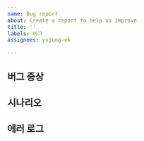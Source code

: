 ```yaml
---
name: Bug report
about: Create a report to help us improve
title: ''
labels: 버그
assignees: yujung-ok

---
```


## 버그 증상

## 시나리오

## 에러 로그
